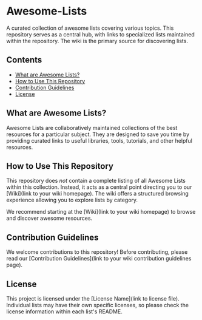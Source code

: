 # Awesome-Lists
A curated collection of awesome lists covering various topics.  This repository serves as a central hub, with links to specialized lists maintained within the repository.  The wiki is the primary source for discovering lists.

## Contents

*   [What are Awesome Lists?](#what-are-awesome-lists)
*   [How to Use This Repository](#how-to-use-this-repository)
*   [Contribution Guidelines](#contribution-guidelines)
*   [License](#license)

## What are Awesome Lists?

Awesome Lists are collaboratively maintained collections of the best resources for a particular subject. They are designed to save you time by providing curated links to useful libraries, tools, tutorials, and other helpful resources.

## How to Use This Repository

This repository does *not* contain a complete listing of all Awesome Lists within this collection. Instead, it acts as a central point directing you to our [Wiki](link to your wiki homepage). The wiki offers a structured browsing experience allowing you to explore lists by category.

We recommend starting at the [Wiki](link to your wiki homepage) to browse and discover awesome resources.

## Contribution Guidelines

We welcome contributions to this repository! Before contributing, please read our [Contribution Guidelines](link to your wiki contribution guidelines page).

## License

This project is licensed under the [License Name](link to license file).  Individual lists may have their own specific licenses, so please check the license information within each list's README.


